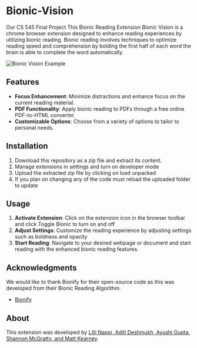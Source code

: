 # Bionic-Vision
Our CS 545 Final Project
This Bionic Reading Extension Bionic Vision is a chrome browser extension designed to enhance reading experiences by utilizing bionic reading. Bionic reading involves techniques to optimize reading speed and comprehension by bolding the first half of each word the brain is able to complete the word automatically.

![Bionic Vision Example](https://github.com/user-attachments/assets/be9f7f11-0ef5-40a8-97ad-e1637dbc0c28")

## Features
- **Focus Enhancement**: Minimize distractions and enhance focus on the current reading material.
- **PDF Functionality**: Apply bionic reading to PDFs through a free online PDF-to-HTML converter.
- **Customizable Options**: Choose from a variety of options to tailor to personal needs. 

## Installation
1. Download this repository as a zip file and extract its content.
2. Manage extensions in settings and turn on developer mode
3. Upload the extracted zip file by clicking on load unpacked
4. If you plan on changing any of the code must reload the uploaded folder to update

## Usage
1. **Activate Extension**: Click on the extension icon in the browser toolbar and click Toggle Bionic to turn on and off
2. **Adjust Settings**: Customize the reading experience by adjusting settings such as boldness and opacity
3. **Start Reading**: Navigate to your desired webpage or document and start reading with the enhanced bionic reading features.

## Acknowledgments
We would like to thank Bionify for their open-source code as this was developed from their Bionic Reading Algorithm. 
- [Bionify](https://github.com/Cveinnt/bionify)

## About
This extension was developed by [Lilli Nappi, Aditi Deshmukh, Ayushi Gupta, Shannon McGratty, and Matt Kearney](https://github.com/nappilil/Bionic-Vision).

